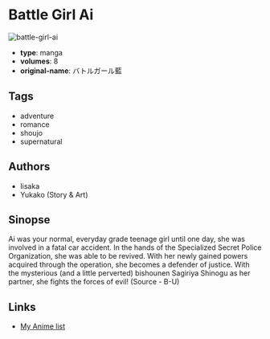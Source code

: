 # Battle Girl Ai

![battle-girl-ai](https://cdn.myanimelist.net/images/manga/1/15205.jpg)

-   **type**: manga
-   **volumes**: 8
-   **original-name**: バトルガール藍

## Tags

-   adventure
-   romance
-   shoujo
-   supernatural

## Authors

-   Iisaka
-   Yukako (Story & Art)

## Sinopse

Ai was your normal, everyday grade teenage girl until one day, she was involved in a fatal car accident. In the hands of the Specialized Secret Police Organization, she was able to be revived. With her newly gained powers acquired through the operation, she becomes a defender of justice. With the mysterious (and a little perverted) bishounen Sagiriya Shinogu as her partner, she fights the forces of evil!
(Source - B-U)

## Links

-   [My Anime list](https://myanimelist.net/manga/11235/Battle_Girl_Ai)
